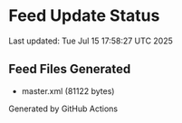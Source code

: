 # Feed Update Status
Last updated: Tue Jul 15 17:58:27 UTC 2025

## Feed Files Generated
- master.xml (81122 bytes)

Generated by GitHub Actions

